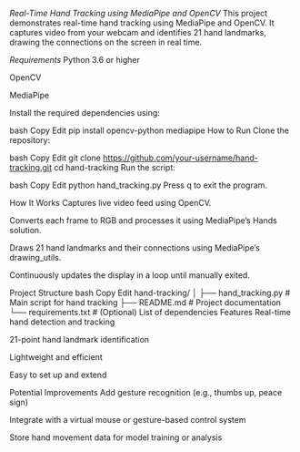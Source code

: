 *Real-Time Hand Tracking using MediaPipe and OpenCV*
This project demonstrates real-time hand tracking using MediaPipe and OpenCV. It captures video from your webcam and identifies 21 hand landmarks, drawing the connections on the screen in real time.

*Requirements*
Python 3.6 or higher

OpenCV

MediaPipe

Install the required dependencies using:

bash
Copy
Edit
pip install opencv-python mediapipe
How to Run
Clone the repository:

bash
Copy
Edit
git clone https://github.com/your-username/hand-tracking.git
cd hand-tracking
Run the script:

bash
Copy
Edit
python hand_tracking.py
Press q to exit the program.

How It Works
Captures live video feed using OpenCV.

Converts each frame to RGB and processes it using MediaPipe’s Hands solution.

Draws 21 hand landmarks and their connections using MediaPipe’s drawing_utils.

Continuously updates the display in a loop until manually exited.

Project Structure
bash
Copy
Edit
hand-tracking/
│
├── hand_tracking.py        # Main script for hand tracking
├── README.md               # Project documentation
└── requirements.txt        # (Optional) List of dependencies
Features
Real-time hand detection and tracking

21-point hand landmark identification

Lightweight and efficient

Easy to set up and extend

Potential Improvements
Add gesture recognition (e.g., thumbs up, peace sign)

Integrate with a virtual mouse or gesture-based control system

Store hand movement data for model training or analysis

